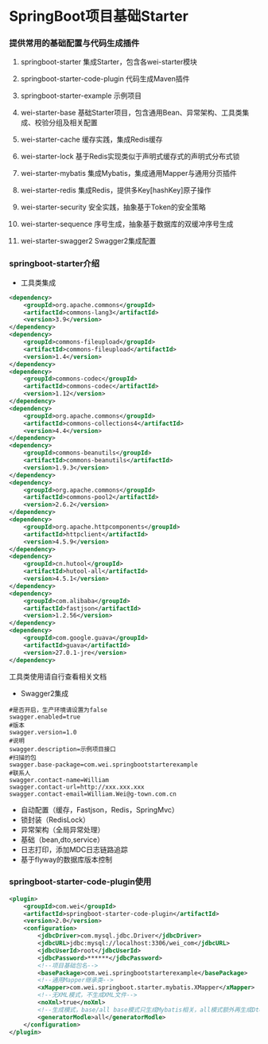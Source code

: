 # SpringBoot项目基础Starter
### 提供常用的基础配置与代码生成插件
1. springboot-starter 集成Starter，包含各wei-starter模块

2. springboot-starter-code-plugin 代码生成Maven插件

3. springboot-starter-example 示例项目

4. wei-starter-base 基础Starter项目，包含通用Bean、异常架构、工具类集成、校验分组及相关配置

5. wei-starter-cache 缓存实践，集成Redis缓存

6. wei-starter-lock 基于Redis实现类似于声明式缓存式的声明式分布式锁

7. wei-starter-mybatis 集成Mybatis，集成通用Mapper与通用分页插件

8. wei-starter-redis 集成Redis，提供多Key[hashKey]原子操作

8. wei-starter-security 安全实践，抽象基于Token的安全策略

8. wei-starter-sequence 序号生成，抽象基于数据库的双缓冲序号生成

8. wei-starter-swagger2 Swagger2集成配置

### springboot-starter介绍

- 工具类集成
```xml
<dependency>
    <groupId>org.apache.commons</groupId>
    <artifactId>commons-lang3</artifactId>
    <version>3.9</version>
</dependency>
<dependency>
    <groupId>commons-fileupload</groupId>
    <artifactId>commons-fileupload</artifactId>
    <version>1.4</version>
</dependency>
<dependency>
    <groupId>commons-codec</groupId>
    <artifactId>commons-codec</artifactId>
    <version>1.12</version>
</dependency>
<dependency>
    <groupId>org.apache.commons</groupId>
    <artifactId>commons-collections4</artifactId>
    <version>4.4</version>
</dependency>
<dependency>
    <groupId>commons-beanutils</groupId>
    <artifactId>commons-beanutils</artifactId>
    <version>1.9.3</version>
</dependency>
<dependency>
    <groupId>org.apache.commons</groupId>
    <artifactId>commons-pool2</artifactId>
    <version>2.6.2</version>
</dependency>
<dependency>
    <groupId>org.apache.httpcomponents</groupId>
    <artifactId>httpclient</artifactId>
    <version>4.5.9</version>
</dependency>
<dependency>
    <groupId>cn.hutool</groupId>
    <artifactId>hutool-all</artifactId>
    <version>4.5.1</version>
</dependency>
<dependency>
    <groupId>com.alibaba</groupId>
    <artifactId>fastjson</artifactId>
    <version>1.2.56</version>
</dependency>
<dependency>
    <groupId>com.google.guava</groupId>
    <artifactId>guava</artifactId>
    <version>27.0.1-jre</version>
</dependency>
```
工具类使用请自行查看相关文档
- Swagger2集成
```properties
#是否开启，生产环境请设置为false
swagger.enabled=true
#版本
swagger.version=1.0
#说明
swagger.description=示例项目接口
#扫描的包
swagger.base-package=com.wei.springbootstarterexample
#联系人
swagger.contact-name=William
swagger.contact-url=http://xxx.xxx.xxx
swagger.contact-email=William.Wei@g-town.com.cn
```
- 自动配置（缓存，Fastjson，Redis，SpringMvc）
- 锁封装（RedisLock）
- 异常架构（全局异常处理）
- 基础（bean,dto,service）
- 日志打印，添加MDC日志链路追踪
- 基于flyway的数据库版本控制

### springboot-starter-code-plugin使用
```xml
<plugin>
    <groupId>com.wei</groupId>
    <artifactId>springboot-starter-code-plugin</artifactId>
    <version>2.0</version>
    <configuration>
        <jdbcDriver>com.mysql.jdbc.Driver</jdbcDriver>
        <jdbcURL>jdbc:mysql://localhost:3306/wei_com</jdbcURL>
        <jdbcUserId>root</jdbcUserId>
        <jdbcPassword>******</jdbcPassword>
        <!--项目基础包名-->
        <basePackage>com.wei.springbootstarterexample</basePackage>
        <!--通用Mapper继承类-->
        <xMapper>com.wei.springboot.starter.mybatis.XMapper</xMapper>
        <!--无XML模式，不生成XML文件-->
        <noXml>true</noXml>
        <!--生成模式，base/all base模式只生成Mybatis相关，all模式额外再生成Dto/Service/ServiceImpl-->
        <generatorModle>all</generatorModle>
    </configuration>
</plugin>
```

